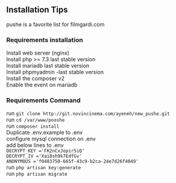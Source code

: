 ## Installation Tips
pushe is a favorite list for filmgardi.com

### Requirements installation

Install web server (nginx) <br>
Install php >= 7.3  last stable version<br>
Install mariadb last stable version<br>
Install phpmyadmin -last stable version<br>
Install the composer v2<br>
Enable the event on mariadb<br>

### Requirements Command
run `git clone http://git.novincinema.com/ayeneh/new_pushe.git` <br>
run `cd /var/www/pooshe` <br>
run `composer install` <br>
Duplicate .env.example to .env <br>
configure mysql connection on .env <br>
add below lines to .env <br>
`DECRYPT_KEY ='FK2nCxJopir5iQ'`<br>
`DECRYPT_IV ='Xai8sh9k7EdfGv'`<br>
`ANONYMOUS ='f0483750-665f-43c9-b2ca-24e7d26f4049'`<br>
run `php artisan key:generate` <br>
run `php artisan migrate` <br>

